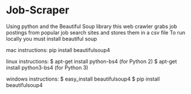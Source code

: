 # Job-Scraper
Using python and the Beautiful Soup library this web crawler grabs job postings from popular job search sites and stores them in a csv file
To run locally you must install beautiful soup

mac instructions:
pip install beautifulsoup4

linux instructions:
$ apt-get install python-bs4 (for Python 2)
$ apt-get install python3-bs4 (for Python 3)

windows instructions:
$ easy_install beautifulsoup4
$ pip install beautifulsoup4
